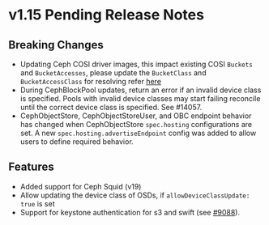 # v1.15 Pending Release Notes

## Breaking Changes

- Updating Ceph COSI driver images, this impact existing COSI `Buckets` and `BucketAccesses`,
please update the `BucketClass` and `BucketAccessClass` for resolving refer [here](https://github.com/rook/rook/discussions/14297)
- During CephBlockPool updates, return an error if an invalid device class is specified. Pools with invalid device classes may start failing reconcile until the correct device class is specified. See #14057.
- CephObjectStore, CephObjectStoreUser, and OBC endpoint behavior has changed when CephObjectStore
  `spec.hosting` configurations are set. A new `spec.hosting.advertiseEndpoint` config was added to
  allow users to define required behavior.

## Features

- Added support for Ceph Squid (v19)
- Allow updating the device class of OSDs, if `allowDeviceClassUpdate: true` is set
- Support for keystone authentication for s3 and swift (see [#9088](https://github.com/rook/rook/issues/9088)).